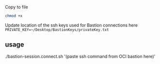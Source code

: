 Copy to file
```bash
chmod +x
```
Update location of the ssh keys used for Bastion connections here
`PRIVATE_KEY=~/Desktop/BastionKeys/privateKey.txt`

## usage
./bastion-session.connect.sh '(paste ssh command from OCI bastion here)'
